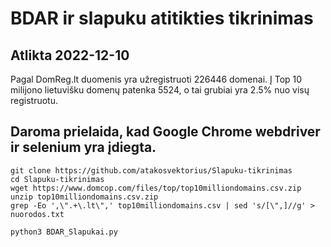 # BDAR ir slapuku atitikties tikrinimas 

## Atlikta 2022-12-10
Pagal DomReg.lt duomenis yra užregistruoti 226446 domenai.
Į Top 10 milijono lietuvišku domenų patenka 5524, o tai grubiai yra 2.5% nuo visų registruotu.



## Daroma prielaida, kad Google Chrome webdriver ir selenium yra įdiegta.
```
git clone https://github.com/atakosvektorius/Slapuku-tikrinimas
cd Slapuku-tikrinimas
wget https://www.domcop.com/files/top/top10milliondomains.csv.zip
unzip top10milliondomains.csv.zip
grep -Eo ',\".+\.lt\",' top10milliondomains.csv | sed 's/[\",]//g' > nuorodos.txt

python3 BDAR_Slapukai.py 
```
